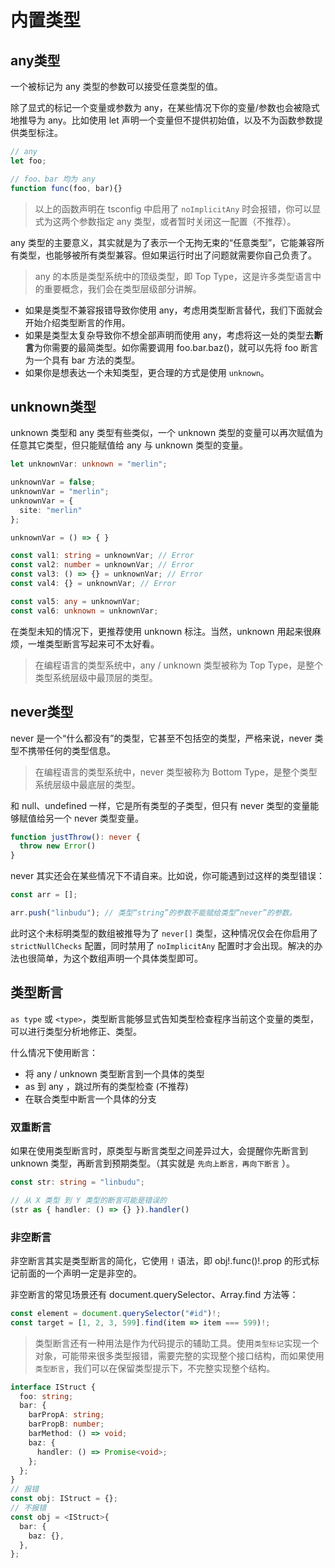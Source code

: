 # 内置类型

## any类型

一个被标记为 any 类型的参数可以接受任意类型的值。

除了显式的标记一个变量或参数为 any，在某些情况下你的变量/参数也会被隐式地推导为 any。比如使用 let 声明一个变量但不提供初始值，以及不为函数参数提供类型标注。

```ts
// any
let foo;

// foo、bar 均为 any
function func(foo, bar){}
```

> 以上的函数声明在 tsconfig 中启用了 `noImplicitAny` 时会报错，你可以显式为这两个参数指定 any 类型，或者暂时关闭这一配置（不推荐）。

any 类型的主要意义，其实就是为了表示一个无拘无束的“任意类型”，它能兼容所有类型，也能够被所有类型兼容。但如果运行时出了问题就需要你自己负责了。

> any 的本质是类型系统中的顶级类型，即 Top Type，这是许多类型语言中的重要概念，我们会在类型层级部分讲解。

- 如果是类型不兼容报错导致你使用 any，考虑用类型断言替代，我们下面就会开始介绍类型断言的作用。
- 如果是类型太复杂导致你不想全部声明而使用 any，考虑将这一处的类型去**断言**为你需要的最简类型。如你需要调用 foo.bar.baz()，就可以先将 foo 断言为一个具有 bar 方法的类型。
- 如果你是想表达一个未知类型，更合理的方式是使用 `unknown`。

## unknown类型

unknown 类型和 any 类型有些类似，一个 unknown 类型的变量可以再次赋值为任意其它类型，但只能赋值给 any 与 unknown 类型的变量。

```ts
let unknownVar: unknown = "merlin";

unknownVar = false;
unknownVar = "merlin";
unknownVar = {
  site: "merlin"
};

unknownVar = () => { }

const val1: string = unknownVar; // Error
const val2: number = unknownVar; // Error
const val3: () => {} = unknownVar; // Error
const val4: {} = unknownVar; // Error

const val5: any = unknownVar;
const val6: unknown = unknownVar;
```

在类型未知的情况下，更推荐使用 unknown 标注。当然，unknown 用起来很麻烦，一堆类型断言写起来可不太好看。

> 在编程语言的类型系统中，any / unknown 类型被称为 Top Type，是整个类型系统层级中最顶层的类型。

## never类型

never 是一个“什么都没有”的类型，它甚至不包括空的类型，严格来说，never 类型不携带任何的类型信息。

> 在编程语言的类型系统中，never 类型被称为 Bottom Type，是整个类型系统层级中最底层的类型。

和 null、undefined 一样，它是所有类型的子类型，但只有 never 类型的变量能够赋值给另一个 never 类型变量。

```ts
function justThrow(): never {
  throw new Error()
}
```

never 其实还会在某些情况下不请自来。比如说，你可能遇到过这样的类型错误：

```ts
const arr = [];

arr.push("linbudu"); // 类型“string”的参数不能赋给类型“never”的参数。
```

此时这个未标明类型的数组被推导为了 `never[]` 类型，这种情况仅会在你启用了 `strictNullChecks` 配置，同时禁用了 `noImplicitAny` 配置时才会出现。解决的办法也很简单，为这个数组声明一个具体类型即可。

## 类型断言

`as type` 或 `<type>`，类型断言能够显式告知类型检查程序当前这个变量的类型，可以进行类型分析地修正、类型。

什么情况下使用断言：

- 将 any / unknown 类型断言到一个具体的类型
- as 到 any ，跳过所有的类型检查 (不推荐)
- 在联合类型中断言一个具体的分支

### 双重断言

如果在使用类型断言时，原类型与断言类型之间差异过大，会提醒你先断言到 unknown 类型，再断言到预期类型。（其实就是 `先向上断言，再向下断言` ）。

```ts
const str: string = "linbudu";

// 从 X 类型 到 Y 类型的断言可能是错误的
(str as { handler: () => {} }).handler()
```

### 非空断言

非空断言其实是类型断言的简化，它使用 `!` 语法，即 obj!.func()!.prop 的形式标记前面的一个声明一定是非空的。

非空断言的常见场景还有 document.querySelector、Array.find 方法等：

```ts
const element = document.querySelector("#id")!;
const target = [1, 2, 3, 599].find(item => item === 599)!;
```

> 类型断言还有一种用法是作为代码提示的辅助工具。使用`类型标记`实现一个对象，可能带来很多类型报错，需要完整的实现整个接口结构，而如果使用`类型断言`，我们可以在保留类型提示下，不完整实现整个结构。

```ts
interface IStruct {
  foo: string;
  bar: {
    barPropA: string;
    barPropB: number;
    barMethod: () => void;
    baz: {
      handler: () => Promise<void>;
    };
  };
}
// 报错
const obj: IStruct = {};
// 不报错
const obj = <IStruct>{
  bar: {
    baz: {},
  },
};
```
